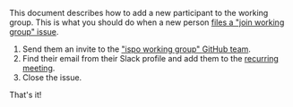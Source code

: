 This document describes how to add a new participant to the working group.
This is what you should do when a new person [files a "join working group" issue](https://github.com/InnerSourceCommons/ispo-working-group?tab=readme-ov-file#joining-the-working-group).

1. Send them an invite to the ["ispo working group" GitHub team](https://github.com/orgs/InnerSourceCommons/teams/ispo-working-group).
2. Find their email from their Slack profile and add them to the [recurring meeting](https://calendar.google.com/calendar/u/0/r/eventedit/MHFhYnNnOXJrMDFscmw4ZHRzcW12Z28zcDRfMjAyNDA1MDZUMTUwMDAwWiBjXzYyNjk0ZjQxNDA1NWFjNTY5ZTVjYjEyZGFmYmIwODkwY2EyMmYzNjQwYjE3N2E0YjEwYjUzMTcxZmJjOWJkZDRAZw).
3. Close the issue.
   
That's it!
